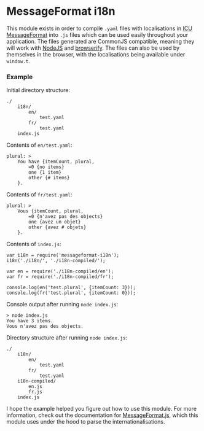 # MessageFormat i18n
This module exists in order to compile `.yaml` files with localisations in [ICU MessageFormat](http://icu-project.org/apiref/icu4j/com/ibm/icu/text/MessageFormat.html) into `.js` files which can be used easily throughout your application. The files generated are CommonJS compatible, meaning they will work with [NodeJS](http://nodejs.org/) and [browserify](http://browserify.org/). The files can also be used by themselves in the browser, with the localisations being available under `window.t`.

### Example
Initial directory structure:

    ./
        i18n/
            en/
                test.yaml
            fr/
                test.yaml
        index.js

Contents of `en/test.yaml`:

    plural: >
        You have {itemCount, plural,
            =0 {no items}
            one {1 item}
            other {# items}
        }.

Contents of `fr/test.yaml`:

    plural: >
        Vous {itemCount, plural,
            =0 {n'avez pas des objects}
            one {avez un objet}
            other {avez # objets}
        }.

Contents of `index.js`:

    var i18n = require('messageformat-i18n');
    i18n('./i18n/', './i18n-compiled/');

    var en = require('./i18n-compiled/en');
    var fr = require('./i18n-compiled/fr');

    console.log(en('test.plural', {itemCount: 3}));
    console.log(fr('test.plural', {itemCount: 0}));

Console output after running `node index.js`:

    > node index.js
    You have 3 items.
    Vous n'avez pas des objects.

Directory structure after running `node index.js`:

    ./
        i18n/
            en/
                test.yaml
            fr/
                test.yaml
        i18n-compiled/
            en.js
            fr.js
        index.js

I hope the example helped you figure out how to use this module. For more information, check out the documentation for [MessageFormat.js](https://github.com/SlexAxton/messageformat.js), which this module uses under the hood to parse the internationalisations.

